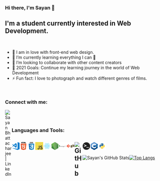 ### Hi there, I'm Sayan 👋
## I'm a student currently interested in Web Development.

<br />

- 🔭 I am in love with front-end web design.
- 🌱 I’m currently learning everything I can 🤣
- 👯 I’m looking to collaborate with other content creators
- 🥅 2021 Goals: Continue my learning journey in the world of Web Development
- ⚡ Fun fact: I love to photograph and watch different genres of films.

<br />

### Connect with me:
[<img align="left" alt="Sayan Bhattacharjee | LinkedIn" width="22px" src="https://image.flaticon.com/icons/png/512/174/174857.png" />][linkedin]
<br />
<br />

### Languages and Tools:

[<img align="left" alt="Visual Studio Code" width="26px" src="https://raw.githubusercontent.com/github/explore/80688e429a7d4ef2fca1e82350fe8e3517d3494d/topics/visual-studio-code/visual-studio-code.png"/>][github]
[<img align="left" alt="HTML5" width="26px" src="https://raw.githubusercontent.com/github/explore/80688e429a7d4ef2fca1e82350fe8e3517d3494d/topics/html/html.png" />][github]
[<img align="left" alt="CSS3" width="26px" src="https://raw.githubusercontent.com/github/explore/80688e429a7d4ef2fca1e82350fe8e3517d3494d/topics/css/css.png" />][github]
[<img align="left" alt="JavaScript" width="26px" src="https://raw.githubusercontent.com/github/explore/80688e429a7d4ef2fca1e82350fe8e3517d3494d/topics/javascript/javascript.png" />][github]
[<img align="left" alt="React" width="26px" src="https://raw.githubusercontent.com/github/explore/80688e429a7d4ef2fca1e82350fe8e3517d3494d/topics/react/react.png" />][github]
[<img align="left" alt="Node.js" width="26px" src="https://raw.githubusercontent.com/github/explore/80688e429a7d4ef2fca1e82350fe8e3517d3494d/topics/nodejs/nodejs.png" />][github]
[<img align="left" alt="MongoDB" width="26px" src="https://raw.githubusercontent.com/github/explore/80688e429a7d4ef2fca1e82350fe8e3517d3494d/topics/mongodb/mongodb.png" />][github]
[<img align="left" alt="Git" width="26px" src="https://raw.githubusercontent.com/github/explore/80688e429a7d4ef2fca1e82350fe8e3517d3494d/topics/git/git.png" />][github]
[<img align="left" alt="GitHub" width="26px" src="https://image.flaticon.com/icons/png/512/733/733553.png" />][github]
[<img align="left" alt="Terminal" width="26px" src="https://raw.githubusercontent.com/github/explore/80688e429a7d4ef2fca1e82350fe8e3517d3494d/topics/terminal/terminal.png" />][github]
[<img align="left" alt="C++" width="26px" src="https://raw.githubusercontent.com/github/explore/80688e429a7d4ef2fca1e82350fe8e3517d3494d/topics/cpp/cpp.png" />][github]
[<img align="left" alt="Python" width="26px" src="https://raw.githubusercontent.com/github/explore/80688e429a7d4ef2fca1e82350fe8e3517d3494d/topics/python/python.png" />][github]
<br />
---
<img align="left" alt="Sayan's GitHub Stats" src="https://github-readme-stats-n00b-coder17.vercel.app/api?username=n00b-coder17&show_icons=true&theme=synthwave&hide_border=false" />


[![Top Langs](https://https://github-readme-stats-n00b-coder17.vercel.app/api/top-langs/?username=n00b-coder17)](https://github.com/n00b-coder17/github-readme-stats)

[linkedin]: https://www.linkedin.com/in/sayan-bhattacharjee-3901a5211/
[github]: https://github.com/n00b-coder17/
